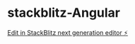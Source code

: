 # stackblitz-Angular

[Edit in StackBlitz next generation editor ⚡️](https://stackblitz.com/~/github.com/ask4harith/stackblitz-Angular)